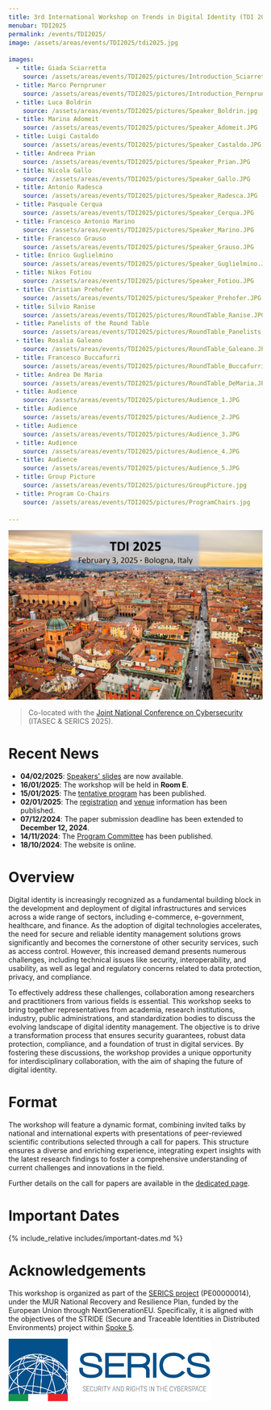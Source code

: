 ```yaml
---
title: 3rd International Workshop on Trends in Digital Identity (TDI 2025)
menubar: TDI2025
permalink: /events/TDI2025/
image: /assets/areas/events/TDI2025/tdi2025.jpg

images:
  - title: Giada Sciarretta
    source: /assets/areas/events/TDI2025/pictures/Introduction_Sciarretta.jpg
  - title: Marco Pernpruner
    source: /assets/areas/events/TDI2025/pictures/Introduction_Pernpruner.jpg
  - title: Luca Boldrin
    source: /assets/areas/events/TDI2025/pictures/Speaker_Boldrin.jpg
  - title: Marina Adomeit
    source: /assets/areas/events/TDI2025/pictures/Speaker_Adomeit.JPG
  - title: Luigi Castaldo
    source: /assets/areas/events/TDI2025/pictures/Speaker_Castaldo.JPG
  - title: Andreea Prian
    source: /assets/areas/events/TDI2025/pictures/Speaker_Prian.JPG
  - title: Nicola Gallo
    source: /assets/areas/events/TDI2025/pictures/Speaker_Gallo.JPG
  - title: Antonio Radesca
    source: /assets/areas/events/TDI2025/pictures/Speaker_Radesca.JPG
  - title: Pasquale Cerqua
    source: /assets/areas/events/TDI2025/pictures/Speaker_Cerqua.JPG
  - title: Francesco Antonio Marino
    source: /assets/areas/events/TDI2025/pictures/Speaker_Marino.JPG
  - title: Francesco Grauso
    source: /assets/areas/events/TDI2025/pictures/Speaker_Grauso.JPG
  - title: Enrico Guglielmino
    source: /assets/areas/events/TDI2025/pictures/Speaker_Guglielmino.JPG
  - title: Nikos Fotiou
    source: /assets/areas/events/TDI2025/pictures/Speaker_Fotiou.JPG
  - title: Christian Prehofer
    source: /assets/areas/events/TDI2025/pictures/Speaker_Prehofer.JPG
  - title: Silvio Ranise
    source: /assets/areas/events/TDI2025/pictures/RoundTable_Ranise.JPG
  - title: Panelists of the Round Table
    source: /assets/areas/events/TDI2025/pictures/RoundTable_Panelists.JPG
  - title: Rosalia Galeano
    source: /assets/areas/events/TDI2025/pictures/RoundTable_Galeano.JPG
  - title: Francesco Buccafurri
    source: /assets/areas/events/TDI2025/pictures/RoundTable_Buccafurri.JPG
  - title: Andrea De Maria
    source: /assets/areas/events/TDI2025/pictures/RoundTable_DeMaria.JPG
  - title: Audience
    source: /assets/areas/events/TDI2025/pictures/Audience_1.JPG
  - title: Audience
    source: /assets/areas/events/TDI2025/pictures/Audience_2.JPG
  - title: Audience
    source: /assets/areas/events/TDI2025/pictures/Audience_3.JPG
  - title: Audience
    source: /assets/areas/events/TDI2025/pictures/Audience_4.JPG
  - title: Audience
    source: /assets/areas/events/TDI2025/pictures/Audience_5.JPG
  - title: Group Picture
    source: /assets/areas/events/TDI2025/pictures/GroupPicture.jpg
  - title: Program Co-Chairs
    source: /assets/areas/events/TDI2025/pictures/ProgramChairs.jpg

---
```


<img class="image-centered" src="/assets/areas/events/TDI2025/tdi2025.jpg" />

<blockquote>
<p>Co-located with the <a href="https://itasec.it/">Joint National Conference on Cybersecurity</a> (ITASEC & SERICS 2025).</p>
</blockquote>

# Recent News
- **04/02/2025**: [Speakers' slides](program) are now available.
- **16/01/2025**: The workshop will be held in **Room E**.
- **15/01/2025**: The [tentative program](program) has been published.
- **02/01/2025**: The [registration](registration) and [venue](venue) information has been published.
- **07/12/2024**: The paper submission deadline has been extended to **December 12, 2024**.
- **14/11/2024**: The [Program Committee](committees) has been published.
- **18/10/2024**: The website is online.

# Overview
Digital identity is increasingly recognized as a fundamental building block in the development and deployment of digital infrastructures and services across a wide range of sectors, including e-commerce, e-government, healthcare, and finance. As the adoption of digital technologies accelerates, the need for secure and reliable identity management solutions grows significantly and becomes the cornerstone of other security services, such as access control. However, this increased demand presents numerous challenges, including technical issues like security, interoperability, and usability, as well as legal and regulatory concerns related to data protection, privacy, and compliance.

To effectively address these challenges, collaboration among researchers and practitioners from various fields is essential. This workshop seeks to bring together representatives from academia, research institutions, industry, public administrations, and standardization bodies to discuss the evolving landscape of digital identity management. The objective is to drive a transformation process that ensures security guarantees, robust data protection, compliance, and a foundation of trust in digital services. By fostering these discussions, the workshop provides a unique opportunity for interdisciplinary collaboration, with the aim of shaping the future of digital identity.

# Format
The workshop will feature a dynamic format, combining invited talks by national and international experts with presentations of peer-reviewed scientific contributions selected through a call for papers. This structure ensures a diverse and enriching experience, integrating expert insights with the latest research findings to foster a comprehensive understanding of current challenges and innovations in the field.

Further details on the call for papers are available in the [dedicated page](call-for-papers).

# Important Dates
{% include_relative includes/important-dates.md %}

# Acknowledgements
This workshop is organized as part of the [SERICS project](https://serics.eu/) (PE00000014), under the MUR National Recovery and Resilience Plan, funded by the European Union through NextGenerationEU. Specifically, it is aligned with the objectives of the STRIDE (Secure and Traceable Identities in Distributed Environments) project within [Spoke 5](https://serics.eu/services/spoke-5-crittografia-sicurezza-sistemi-distribuiti/).

<a href="https://serics.eu/">
  <img class="image-centered" width="400px" src="/assets/images/logos/SERICS.png" />
</a>